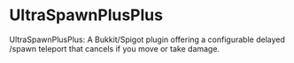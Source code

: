 # UltraSpawnPlusPlus
UltraSpawnPlusPlus: A Bukkit/Spigot plugin offering a configurable delayed /spawn teleport that cancels if you move or take damage.
